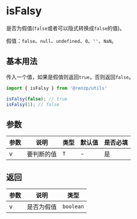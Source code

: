 # isFalsy

是否为假值(`false`或者可以隐式转换成`false`的值)。

假值：`false`、`null`、`undefined`、`0`、`''`、`NaN`。

## 基本用法

传入一个值，如果是假值则返回`true`，否则返回`false`。

```ts
import { isFalsy } from '@renzp/utils'

isFalsy(false); // true
isFalsy(1); // false
```

## 参数

| 参数 | 说明       | 类型 | 默认值 | 是否必填 |
| ---- | ---------- | ---- | ------ | -------- |
| v    | 要判断的值 | `T`  | -      | 是       |

## 返回

| 参数 | 说明       | 类型      |
| ---- | ---------- | --------- |
| v    | 是否为假值 | `boolean` |
